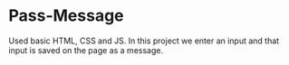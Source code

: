 # Pass-Message
Used basic HTML, CSS and JS. In this project we enter an input and that input is saved on the page as a message.
